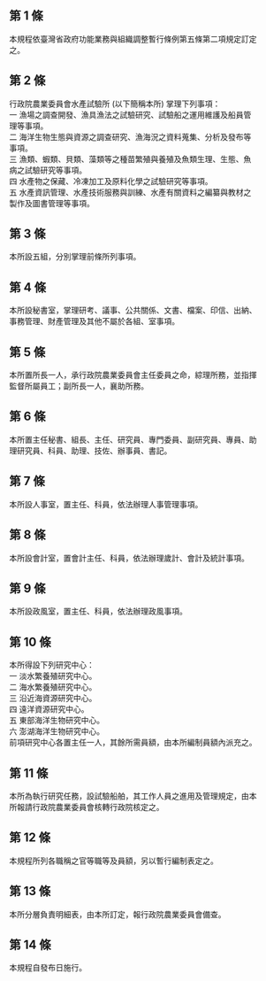 第 1 條
-------
本規程依臺灣省政府功能業務與組織調整暫行條例第五條第二項規定訂定  
之。

第 2 條
-------
行政院農業委員會水產試驗所 (以下簡稱本所) 掌理下列事項：  
一  漁場之調查開發、漁具漁法之試驗研究、試驗船之運用維護及船員管  
    理等事項。  
二  海洋生物生態與資源之調查研究、漁海況之資料蒐集、分析及發布等  
    事項。  
三  漁類、蝦類、貝類、藻類等之種苗繁殖與養殖及魚類生理、生態、魚  
    病之試驗研究等事項。  
四  水產物之保藏、冷凍加工及原料化學之試驗研究等事項。  
五  水產資訊管理、水產技術服務與訓練、水產有關資料之編纂與教材之  
    製作及圖書管理等事項。

第 3 條
-------
本所設五組，分別掌理前條所列事項。

第 4 條
-------
本所設秘書室，掌理研考、議事、公共關係、文書、檔案、印信、出納、  
事務管理、財產管理及其他不屬於各組、室事項。

第 5 條
-------
本所置所長一人，承行政院農業委員會主任委員之命，綜理所務，並指揮  
監督所屬員工；副所長一人，襄助所務。

第 6 條
-------
本所置主任秘書、組長、主任、研究員、專門委員、副研究員、專員、助  
理研究員、科員、助理、技佐、辦事員、書記。

第 7 條
-------
本所設人事室，置主任、科員，依法辦理人事管理事項。

第 8 條
-------
本所設會計室，置會計主任、科員，依法辦理歲計、會計及統計事項。

第 9 條
-------
本所設政風室，置主任、科員，依法辦理政風事項。

第 10 條
--------
本所得設下列研究中心：  
一  淡水繁養殖研究中心。  
二  海水繁養殖研究中心。  
三  沿近海資源研究中心。  
四  遠洋資源研究中心。  
五  東部海洋生物研究中心。  
六  澎湖海洋生物研究中心。  
前項研究中心各置主任一人，其餘所需員額，由本所編制員額內派充之。

第 11 條
--------
本所為執行研究任務，設試驗船舶，其工作人員之進用及管理規定，由本  
所報請行政院農業委員會核轉行政院核定之。

第 12 條
--------
本規程所列各職稱之官等職等及員額，另以暫行編制表定之。

第 13 條
--------
本所分層負責明細表，由本所訂定，報行政院農業委員會備查。

第 14 條
--------
本規程自發布日施行。

